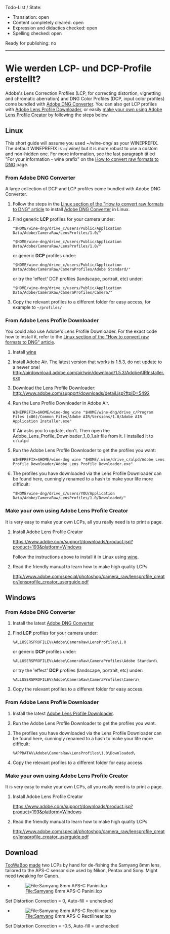 Todo-List / State:

- Translation: open
- Content completely cleared: open
- Expression and didactics checked: open
- Spelling checked: open

Ready for publishing: no

------------------------------------------------------------------------

# Wie werden LCP- und DCP-Profile erstellt?

Adobe's Lens Correction Profiles (LCP, for correcting distortion,
vignetting and chromatic aberration) and DNG Color Profiles (DCP, input
color profiles) come bundled with [Adobe DNG
Converter](http://www.adobe.com/support/downloads/product.jsp?product=106&platform=Windows).
You can also get LCP profiles with [Adobe Lens Profile
Downloader](http://www.adobe.com/products/photoshop/extend.displayTab2.html#resources),
or easily [make your own using Adobe Lens Profile
Creator](#Make_your_own_using_Adobe_Lens_Profile_Creator "wikilink") by
following the steps below.

## Linux

This short guide will assume you used ~/wine-dng/ as your WINEPREFIX.
The default WINEPREFIX is ~/.wine/ but it is more robust to use a custom
and non-hidden one. For more information, see the last paragraph titled
"For your information - wine prefix" on the [How to convert raw formats
to DNG](How_to_convert_raw_formats_to_DNG "wikilink") page.

### From Adobe DNG Converter

A large collection of DCP and LCP profiles come bundled with Adobe DNG
Converter.

1.  Follow the steps in the [Linux section of the "How to convert raw
    formats to DNG"
    article](How_to_convert_raw_formats_to_DNG#Linux "wikilink") to
    install [Adobe DNG
    Converter](http://www.adobe.com/support/downloads/product.jsp?product=106&platform=Windows)
    in Linux.
2.  Find generic **LCP** profiles for your camera under:

        "$HOME/wine-dng/drive_c/users/Public/Application Data/Adobe/CameraRaw/LensProfiles/1.0/"

        "$HOME/wine-dng/drive_c/users/Public/Application Data/Adobe/CameraRaw/LensProfiles/1.0/"

    or generic **DCP** profiles under:

        "$HOME/wine-dng/drive_c/users/Public/Application Data/Adobe/CameraRaw/CameraProfiles/Adobe Standard/"

    or try the 'effect' DCP profiles (landscape, portrait, etc) under:

        "$HOME/wine-dng/drive_c/users/Public/Application Data/Adobe/CameraRaw/CameraProfiles/Camera/"
3.  Copy the relevant profiles to a different folder for easy access,
    for example to `~/profiles/`

### From Adobe Lens Profile Downloader

You could also use Adobe's Lens Profile Downloader. For the exact code
how to install it, refer to the [Linux section of the "How to convert
raw formats to DNG"
article](How_to_convert_raw_formats_to_DNG#Linux "wikilink").

1.  Install [wine](http://www.winehq.org/)
2.  Install Adobe Air. The latest version that works is 1.5.3, do not
    update to a newer one!
    <http://airdownload.adobe.com/air/win/download/1.5.3/AdobeAIRInstaller.exe>
3.  Download the Lens Profile Downloader:
    <http://www.adobe.com/support/downloads/detail.jsp?ftpID=5492>
4.  Run the Lens Profile Downloader in Adobe Air.

        WINEPREFIX=$HOME/wine-dng wine "$HOME/wine-dng/drive_c/Program Files (x86)/Common Files/Adobe AIR/Versions/1.0/Adobe AIR Application Installer.exe"

    If Air asks you to update, don't. Then open the
    Adobe_Lens_Profile_Downloader_1_0_1.air file from it. I installed it
    to `c:\alpd`
5.  Run the Adobe Lens Profile Downloader to get the profiles you want:

        WINEPREFIX=$HOME/wine-dng wine "$HOME/.wine/drive_c/alpd/Adobe Lens Profile Downloader/Adobe Lens Profile Downloader.exe"
6.  The profiles you have downloaded via the Lens Profile Downloader can
    be found here, cunningly renamed to a hash to make your life more
    difficult:

        "$HOME/wine-dng/drive_c/users/YOU/Application Data/Adobe/CameraRaw/LensProfiles/1.0/Downloaded/"

### Make your own using Adobe Lens Profile Creator

It is very easy to make your own LCPs, all you really need is to print a
page.

1.  Install Adobe Lens Profile Creator

    <https://www.adobe.com/support/downloads/product.jsp?product=193&platform=Windows>

    Follow the instructions above to install it in Linux using
    [wine](http://www.winehq.org/).
2.  Read the friendly manual to learn how to make high quality LCPs

    <http://www.adobe.com/special/photoshop/camera_raw/lensprofile_creator/lensprofile_creator_userguide.pdf>

## Windows

### From Adobe DNG Converter

1.  Install the latest [Adobe DNG
    Converter](http://www.adobe.com/support/downloads/product.jsp?product=106&platform=Windows)
2.  Find **LCP** profiles for your camera under:

    `%ALLUSERSPROFILE%\Adobe\CameraRaw\LensProfiles\1.0`

    or generic **DCP** profiles under:

    `%ALLUSERSPROFILE%\Adobe\CameraRaw\CameraProfiles\Adobe Standard\`

    or try the 'effect' **DCP** profiles (landscape, portrait, etc)
    under:

    `%ALLUSERSPROFILE%\Adobe\CameraRaw\CameraProfiles\Camera\`
3.  Copy the relevant profiles to a different folder for easy access.

### From Adobe Lens Profile Downloader

1.  Install the latest [Adobe Lens Profile
    Downloader](http://www.adobe.com/support/downloads/detail.jsp?ftpID=5492).
2.  Run the Adobe Lens Profile Downloader to get the profiles you want.
3.  The profiles you have downloaded via the Lens Profile Downloader can
    be found here, cunningly renamed to a hash to make your life more
    difficult:

    `%APPDATA%\Adobe\CameraRaw\LensProfiles\1.0\Downloaded\`
4.  Copy the relevant profiles to a different folder for easy access.

### Make your own using Adobe Lens Profile Creator

It is very easy to make your own LCPs, all you really need is to print a
page.

1.  Install Adobe Lens Profile Creator

    <https://www.adobe.com/support/downloads/product.jsp?product=193&platform=Windows>
2.  Read the friendly manual to learn how to make high quality LCPs

    <http://www.adobe.com/special/photoshop/camera_raw/lensprofile_creator/lensprofile_creator_userguide.pdf>

## Download

[TooWaBoo](https://discuss.pixls.us/users/toowaboo)
[made](http://rawtherapee.com/oldforum/viewtopic.php?p=44462#p44462) two
LCPs by hand for de-fishing the Samyang 8mm lens, tailored to the APS-C
sensor size used by Nikon, Pentax and Sony. Might need tweaking for
Canon.

- <figure>
  <img src="Samyang_8mm_APS-C_Panini.lcp"
  title="File:Samyang 8mm APS-C Panini.lcp" />
  <figcaption><a href="File:Samyang">File:Samyang</a> 8mm APS-C
  Panini.lcp</figcaption>
  </figure>


Set Distortion Correction = 0, Auto-fill = unchecked

- <figure>
  <img src="Samyang_8mm_APS-C_Rectilinear.lcp"
  title="File:Samyang 8mm APS-C Rectilinear.lcp" />
  <figcaption><a href="File:Samyang">File:Samyang</a> 8mm APS-C
  Rectilinear.lcp</figcaption>
  </figure>


Set Distortion Correction = -0.5, Auto-fill = unchecked